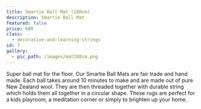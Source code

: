 ```yaml
---
title: Smartie Ball Mat (180cm)
description: Smartie Ball Mat
featured: false
price: 680
class:
  - decorative-and-learning-strings
id: 7
gallery:
  - pic_path: /images/mat180cm.png
---
```



Super ball mat for the floor. Our Smartie Ball Mats are fair trade and hand made. Each ball takes around 10 minutes to make and are made out of pure New Zealand wool. They are then threaded together with durable string which holds them all together in a circular shape. These rugs are perfect for a kids playroom, a meditation corner or simply to brighten up your home.
